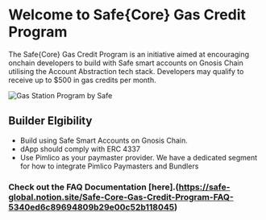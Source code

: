 # Welcome to Safe{Core} Gas Credit Program

The Safe{Core} Gas Credit Program is an initiative aimed at encouraging onchain developers to build with Safe smart accounts on Gnosis Chain utilising the Account Abstraction tech stack. Developers may qualify to receive up to $500 in gas credits per month.


![Gas Station Program by Safe](https://safe-global.notion.site/image/https%3A%2F%2Fprod-files-secure.s3.us-west-2.amazonaws.com%2F5010e4ee-a4be-4f75-a21f-79bde3054f7f%2Fded8a03a-2890-48aa-aee1-c2d43eb9d26d%2Fgas-station-9-generic.jpg?table=block&id=5340ed6c-8969-4809-b29e-00c52b118045&spaceId=5010e4ee-a4be-4f75-a21f-79bde3054f7f&width=2000&userId=&cache=v2)



## Builder Elgibility 

- Build using Safe Smart Accounts on Gnosis Chain.
- dApp should comply with ERC 4337
- Use Pimlico as your paymaster provider. We have a dedicated segment for how to integrate Pimlico Paymasters and Bundlers


### Check out the FAQ Documentation [here].(https://safe-global.notion.site/Safe-Core-Gas-Credit-Program-FAQ-5340ed6c89694809b29e00c52b118045)